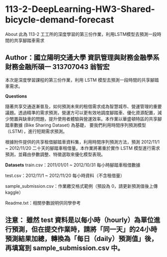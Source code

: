 # 113-2-DeepLearning-HW3-Shared-bicycle-demand-forecast
About 此為 113-2 工工所的深度學習的第三份作業，利用LSTM模型去預測一段時間的共享腳踏車需求

## Author：國立陽明交通大學 資訊管理與財務金融學系財務金融所碩一 313707043 翁智宏

本次是深度學習課程的第三份作業，利用 LSTM 模型去預測一段時間的共享腳踏車需求。

**Questions**

隨著共享交通逐漸普及，如何預測未來的租借需求成為智慧城市、營運管理的重要議題。透過精準的需求預測，營運方可以更有效地調度腳踏車、優化資源配置，減少閒置與缺車的問題，提升使用者體驗與營運效率。本作業以華盛頓特區的共享腳踏車數據 (Bike Sharing Dataset) 為基礎，
要我們利用時間序列預測模型（LSTM），進行短期需求預測。 

根據附件提供的共享租借腳踏車資料集，利用時間序列預測方法，預測 2012/11/1 ~ 2012/11/20 二十天的腳踏車租借量。本作業將著重於實作 LSTM 模型進行需求預測，並藉由參數調整、特徵選取來優化模型表現。

**Datasets**
train.csv：2011/01/01 ~ 2012/10/31 每小時腳踏車租借數據 

test.csv：2012/11/1 ~ 2012/11/20 每小時資料（不含租借量）

sample_submission.csv：作業繳交格式範例（預設為 0，請更新預測值後上傳kaggle） 

Readme.txt：相關參數說明供同學參考

注意： 
雖然 test 資料是以每小時（hourly）為單位進行預測，但在提交作業時，請將「同一天」的24小時預測結果加總，轉換為「每日（daily）預測值」後，再填寫到 sample_submission.csv 中。
---
